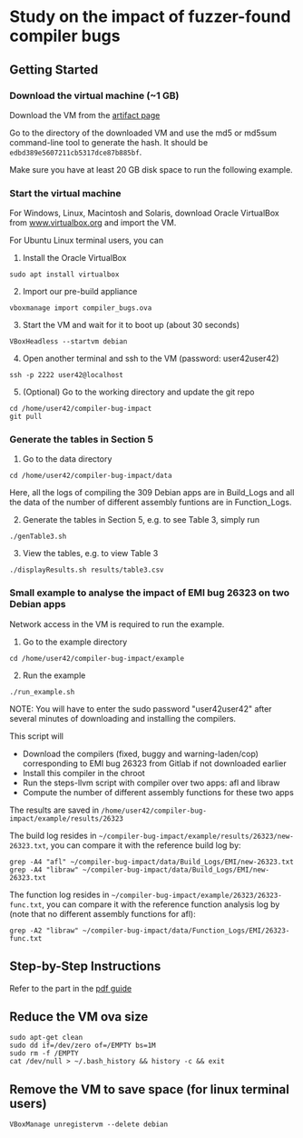 # Study on the impact of fuzzer-found compiler bugs

## Getting Started

### Download the virtual machine (~1 GB)

Download the VM from the [artifact page](https://srg.doc.ic.ac.uk/projects/compiler-bugs/artifact.html)

Go to the directory of the downloaded VM and use the md5 or md5sum command-line tool to generate the hash. It should be `edbd389e5607211cb5317dce87b885bf`.


Make sure you have at least 20 GB disk space to run the following example.

### Start the virtual machine 

For Windows, Linux, Macintosh and Solaris, download Oracle VirtualBox from www.virtualbox.org and import the VM.

For Ubuntu Linux terminal users, you can

1. Install the Oracle VirtualBox

```
sudo apt install virtualbox
```
2. Import our pre-build appliance
```
vboxmanage import compiler_bugs.ova
```
3. Start the VM and wait for it to boot up (about 30 seconds)
```
VBoxHeadless --startvm debian
```
4. Open another terminal and ssh to the VM (password: user42user42)
```
ssh -p 2222 user42@localhost
```
5. (Optional) Go to the working directory and update the git repo
```
cd /home/user42/compiler-bug-impact
git pull
```

### Generate the tables in Section 5

1. Go to the data directory
```
cd /home/user42/compiler-bug-impact/data
```
Here, all the logs of compiling the 309 Debian apps are in Build_Logs and all the data of the number of different assembly funtions are in Function_Logs.

2. Generate the tables in Section 5, e.g. to see Table 3, simply run 
```
./genTable3.sh
```
3. View the tables, e.g. to view Table 3 
```
./displayResults.sh results/table3.csv
```

### Small example to analyse the impact of EMI bug 26323 on two Debian apps

Network access in the VM is required to run the example.

1. Go to the example directory 
```
cd /home/user42/compiler-bug-impact/example
```
2. Run the example 
```
./run_example.sh
```

NOTE: You will have to enter the sudo password "user42user42" after several minutes of downloading and installing the compilers.

This script will 
- Download the compilers (fixed, buggy and warning-laden/cop) corresponding to EMI bug 26323 from Gitlab if not downloaded earlier
- Install this compiler in the chroot
- Run the steps-llvm script with compiler over two apps: afl and libraw
- Compute the number of different assembly functions for these two apps

The results are saved in `/home/user42/compiler-bug-impact/example/results/26323`

The build log resides in `~/compiler-bug-impact/example/results/26323/new-26323.txt`, you can compare it with the reference build log by:
```
grep -A4 "afl" ~/compiler-bug-impact/data/Build_Logs/EMI/new-26323.txt
grep -A4 "libraw" ~/compiler-bug-impact/data/Build_Logs/EMI/new-26323.txt
```
The function log resides in `~/compiler-bug-impact/example/26323/26323-func.txt`, you can compare it with the reference function analysis log by (note that no different assembly functions for afl):
```
grep -A2 "libraw" ~/compiler-bug-impact/data/Function_Logs/EMI/26323-func.txt
```
## Step-by-Step Instructions 
Refer to the part in the [pdf guide](artifact.pdf)

## Reduce the VM ova size
```
sudo apt-get clean
sudo dd if=/dev/zero of=/EMPTY bs=1M
sudo rm -f /EMPTY
cat /dev/null > ~/.bash_history && history -c && exit
```

## Remove the VM to save space (for linux terminal users)
```
VBoxManage unregistervm --delete debian
```

